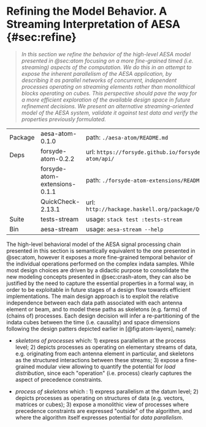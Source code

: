 # Refining the Model Behavior. A Streaming Interpretation of AESA {#sec:refine}

> _In this section we refine the behavior of the high-level AESA model presented in
> @sec:atom focusing on a more fine-grained timed (i.e. streaming) aspects of the
> computation. We do this in an attempt to expose the inherent parallelism of the AESA
> application, by describing it as parallel networks of concurrent, independent
> processes operating on streaming elements rather than monolithical blocks operating
> on cubes. This perspective should pave the way for a more efficient exploration of
> the available design space in future refinement decisions. We present an alternative
> streaming-oriented model of the AESA system, validate it against test data and
> verify the properties previously formulated._

|         |                               |                                                      |
| -----   | ----------------------------- | --------------------------------------------------   |
| Package | aesa-atom-0.1.0               | path: `./aesa-atom/README.md`                        |
| Deps    | forsyde-atom-0.2.2            | url: `https://forsyde.github.io/forsyde-atom/api/`   |
|         | forsyde-atom-extensions-0.1.1 | path: `./forsyde-atom-extensions/README.md`          |
|         | QuickCheck-2.13.1             | url: `http://hackage.haskell.org/package/QuickCheck` |
| Suite   | tests-stream                  | usage: `stack test :tests-stream`                    |
| Bin     | aesa-stream                   | usage: `aesa-stream --help`                          |

The high-level behavioral model of the AESA signal processing chain presented in this
section is semantically equivalent to the one presented in @sec:atom, however it
exposes a more fine-grained temporal behavior of the individual operations performed
on the complex indata samples. While most design choices are driven by a didactic
purpose to consolidate the new modeling concepts presented in @sec:crash-atom, they
can also be justified by the need to capture the essential properties in a formal way,
in order to be exploitable in future stages of a design flow towards efficient
implementations.  The main design approach is to exploit the relative independence
between each data path associated with each antenna element or beam, and to model
these paths as skeletons (e.g. farms) of (chains of) processes. Each design decision
will infer a re-partitioning of the indata cubes between the time (i.e. causality) and
space dimensions following the design patters depicted earlier in [@fig:atom-layers],
namely:

* _skeletons of processes_ which: 1) express parallelism at the process level; 2)
  depicts processes as operating on elementary streams of data, e.g. originating from
  each antenna element in particular, and skeletons as the structured interactions
  between these streams; 3) expose a fine-grained modular view allowing to quantify
  the potential for _load distribution_, since each "operation" (i.e. process) clearly
  captures the aspect of precedence constraints.

* _process of skeletons_ which : 1) express parallelism at the datum level; 2) depicts
  processes as operating on structures of data (e.g. vectors, matrices or cubes); 3)
  expose a monolithic view of processes where precedence constraints are expressed
  "outside" of the algorithm, and where the algorithm itself expresses potential for
  _data parallelism_.
